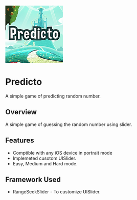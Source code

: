 ![](Predicto/Assets.xcassets/AppIcon.appiconset/180.png) 

# Predicto
A simple game of predicting random number.

## Overview
A simple game of guessing the random number using slider.

## Features
- Comptible with any iOS device in portrait mode
- Implemeted cusotom UISlider.
- Easy, Medium and Hard mode.

## Framework Used
* RangeSeekSlider - To customize UISlider.
